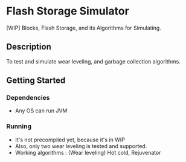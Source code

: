 # Flash Storage Simulator

[WIP] Blocks, Flash Storage, and its Algorithms for Simulating.

## Description

To test and simulate wear leveling, and garbage collection algorithms.

## Getting Started

### Dependencies

* Any OS can run JVM

### Running

* It's not precompiled yet, because it's in WIP
* Also, only two wear leveling is tested and supported.
* Working algorithms : (Wear leveling) Hot cold, Rejuvenator
